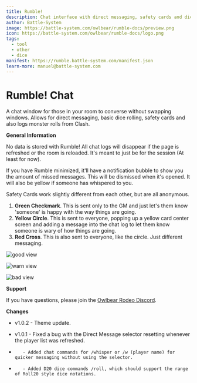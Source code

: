 ```yaml
---
title: Rumble!
description: Chat interface with direct messaging, safety cards and dice rolling
author: Battle-System
image: https://battle-system.com/owlbear/rumble-docs/preview.png
icon: https://battle-system.com/owlbear/rumble-docs/logo.png
tags:
  - tool
  - other
  - dice
manifest: https://rumble.battle-system.com/manifest.json
learn-more: manuel@battle-system.com
---
```


# Rumble! Chat

A chat window for those in your room to converse without swapping windows.  Allows for direct messaging, basic dice rolling, safety cards and also logs monster rolls from Clash.

**General Information**

No data is stored with Rumble! All chat logs will disappear if the page is refreshed or the room is reloaded.  It's meant to just be for the session (At least for now).

If you have Rumble minimized, it'll have a notification bubble to show you the amount of missed messages. This will be dismissed when it's opened. It will also be yellow if someone has whispered to you.

Safety Cards work slightly different from each other, but are all anonymous.
1. **Green Checkmark**. This is sent only to the GM and just let's them know 'someone' is happy with the way things are going.
2. **Yellow Circle**. This is sent to everyone, popping up a yellow card center screen and adding a message into the chat log to let them know someone is wary of how things are going.
3. **Red Cross**. This is also sent to everyone, like the circle. Just different messaging.

![good view](https://battle-system.com/owlbear/rumble-docs/goodview.png)

![warn view](https://battle-system.com/owlbear/rumble-docs/warnview.png)

![bad view](https://battle-system.com/owlbear/rumble-docs/badview.png)

**Support**

If you have questions, please join the [Owlbear Rodeo Discord](https://discord.gg/UY8AXjhzhe).

**Changes**
- v1.0.2 - Theme update.

- v1.0.1 - Fixed a bug with the Direct Message selector resetting whenever the player list was refreshed.
-        - Added chat commands for /whisper or /w (player name) for quicker messaging without using the selector.
-        - Added D20 dice commands /roll, which should support the range of Roll20 style dice notations.